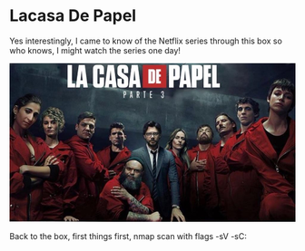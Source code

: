 # Lacasa De Papel

Yes interestingly, I came to know of the Netflix series through this box so who knows, I might watch the series one day!


![heist](heist.jpg)

Back to the box, first things first, nmap scan with flags -sV -sC:
